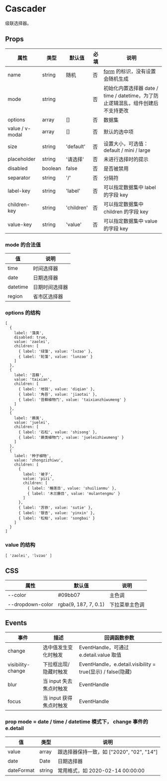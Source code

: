 # Cascader

级联选择器。

## Props

| 属性            | 类型          | 默认值     | 必填 | 说明                                                                            |
| --------------- | ------------- | ---------- | ---- | ------------------------------------------------------------------------------- |
| name            | string        | 随机       | 否   | [form](./README.Form.md) 的标识，没有设置会随机生成                             |
| mode            | string        |            | 否   | 初始化内置选择器 date / time / datetime，为了防止逻辑混乱，组件创建后不支持更改 |
| options         | array         | []         | 否   | 数据集                                                                          |
| value / v-modal | array<string> | []         | 否   | 默认的选中项                                                                    |
| size            | string        | 'default'  | 否   | 设置大小，可选值：default / mini / large                                        |
| placeholder     | string        | '请选择'   | 否   | 未进行选择时的提示                                                              |
| disabled        | boolean       | false      | 否   | 是否被禁用                                                                      |
| separator       | string        | '/'        | 否   | 分隔符                                                                          |
| label-key       | string        | 'label'    | 否   | 可以指定数据集中 label 的字段 key                                               |
| children-key    | string        | 'children' | 否   | 可以指定数据集中 children 的字段 key                                            |
| value-key       | string        | 'value'    | 否   | 可以指定数据集中 value 的字段 key                                               |

### mode 的合法值

| 值       | 说明           |
| -------- | -------------- |
| time     | 时间选择器     |
| date     | 日期选择器     |
| datetime | 日期时间选择器 |
| region   | 省市区选择器   |

### options 的结构

```
[
  {
    label: '藻类',
    disabled: true,
    value: 'zaolei',
    children: [
      { label: '绿藻', value: 'lvzao' },
      { label: '轮藻', value: 'lunzao' }
    ]
  },
  {
    label: '苔藓',
    value: 'taixian',
    children: [
      { label: '地钱', value: 'diqian' },
      { label: '角苔', value: 'jiaotai' },
      { label: '苔藓植物门', value: 'taixianzhiwumeng' }
    ]
  },
  {
    label: '蕨类',
    value: 'juelei',
    children: [
      { label: '石松', value: 'shisong' },
      { label: '蕨类植物门', value: 'jueleizhiwumeng' }
    ]
  },
  {
    label: '种子植物',
    value: 'zhongzizhiwu',
    children: [
      {
        label: '被子',
        value: 'pizi',
        children: [
          { label: '睡莲目', value: 'shuilianmu' },
          { label: '木兰藤目', value: 'mulantengmu' }
        ]
      },
      { label: '苏铁', value: 'sutie' },
      { label: '银杏', value: 'yinxin' },
      { label: '松柏', value: 'songbai' }
    ]
  }
]
```

### value 的结构

```
[ 'zaolei', 'lvzao' ]
```

## CSS

| 属性             | 默认值               | 说明           |
| ---------------- | -------------------- | -------------- |
| --color          | #09bb07              | 主色调         |
| --dropdown-color | rgba(9, 187, 7, 0.1) | 下拉菜单主色调 |

## Events

| 事件              | 描述                    | 回调函数参数                                                |
| ----------------- | ----------------------- | ----------------------------------------------------------- |
| change            | 选中值发生变化时触发    | EventHandle，可通过 e.detail.value 取值                     |
| visibility-change | 下拉框出现/隐藏时触发   | EventHandle，e.detail.visibility = true(显示) / false(隐藏) |
| blur              | 当 input 失去焦点时触发 | EventHandle                                                 |
| focus             | 当 input 获得焦点时触发 | EventHandle                                                 |

### prop mode = date / time / datetime 模式下， change 事件的 e.detail

| 值         | 类型          | 说明                                      |
| ---------- | ------------- | ----------------------------------------- |
| value      | array<string> | 跟选择器保持一致，如 ["2020", "02", "14"] |
| date       | Date          | 日期选择器                                |
| dateFormat | string        | 常用格式，如 2020-02-14 00:00:00          |
